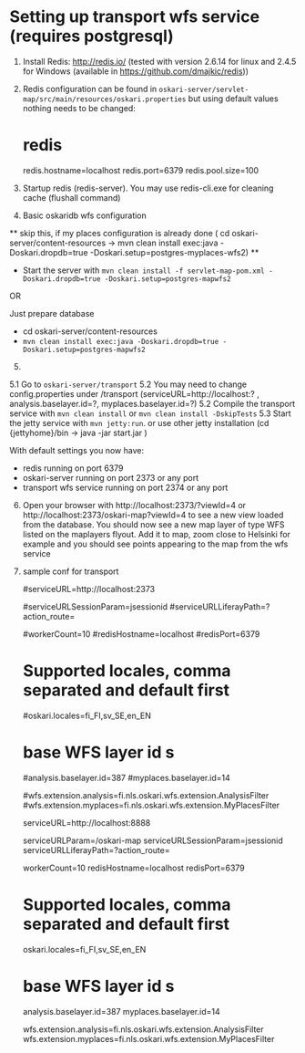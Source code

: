 # Setting up transport wfs service (requires postgresql)

1) Install Redis: http://redis.io/ (tested with version 2.6.14 for linux and 2.4.5 for Windows (available in https://github.com/dmajkic/redis))

2) Redis configuration can be found in `oskari-server/servlet-map/src/main/resources/oskari.properties` but using default values nothing needs to be changed:

    # redis
    redis.hostname=localhost
    redis.port=6379
    redis.pool.size=100

3) Startup redis (redis-server). You may use redis-cli.exe for cleaning cache (flushall command)

4) Basic oskaridb wfs configuration 

** skip this, if my places configuration is already done ( cd  oskari-server/content-resources -> mvn clean install exec:java -Doskari.dropdb=true -Doskari.setup=postgres-myplaces-wfs2) **

* Start the server with `mvn clean install -f servlet-map-pom.xml -Doskari.dropdb=true -Doskari.setup=postgres-mapwfs2`

OR

   Just prepare database 
   * cd  oskari-server/content-resources
   * `mvn clean install exec:java -Doskari.dropdb=true -Doskari.setup=postgres-mapwfs2`

5) 

5.1 Go to `oskari-server/transport`
5.2 You may need to change config.properties under /transport (serviceURL=http://localhost:? , analysis.baselayer.id=?, myplaces.baselayer.id=?)
5.2 Compile the transport service with `mvn clean install` or `mvn clean install -DskipTests`
5.3 Start the jetty service with `mvn jetty:run`. or use other jetty installation (cd {jettyhome}/bin -> java -jar start.jar )

With default settings you now have:
* redis running on port 6379
* oskari-server running on port 2373 or any port
* transport wfs service running on port 2374 or any port
 

6) Open your browser with http://localhost:2373/?viewId=4 or http://localhost:2373/oskari-map?viewId=4  to see a new view loaded from the database.
    You should now see a new map layer of type WFS listed on the maplayers flyout. Add it to map, zoom close to Helsinki for example and you should see points appearing to the map from the wfs service

7) sample conf for transport

    #serviceURL=http://localhost:2373

    #serviceURLSessionParam=jsessionid
    #serviceURLLiferayPath=?action_route=

    #workerCount=10
    #redisHostname=localhost
    #redisPort=6379

    # Supported locales, comma separated and default first
    #oskari.locales=fi_FI,sv_SE,en_EN

    # base WFS layer id s
    #analysis.baselayer.id=387
    #myplaces.baselayer.id=14

    #wfs.extension.analysis=fi.nls.oskari.wfs.extension.AnalysisFilter
    #wfs.extension.myplaces=fi.nls.oskari.wfs.extension.MyPlacesFilter

    serviceURL=http://localhost:8888

    serviceURLParam=/oskari-map
    serviceURLSessionParam=jsessionid
    serviceURLLiferayPath=?action_route=

    workerCount=10
    redisHostname=localhost
    redisPort=6379

    # Supported locales, comma separated and default first
    oskari.locales=fi_FI,sv_SE,en_EN

    # base WFS layer id s
    analysis.baselayer.id=387
    myplaces.baselayer.id=14

    wfs.extension.analysis=fi.nls.oskari.wfs.extension.AnalysisFilter
    wfs.extension.myplaces=fi.nls.oskari.wfs.extension.MyPlacesFilter


